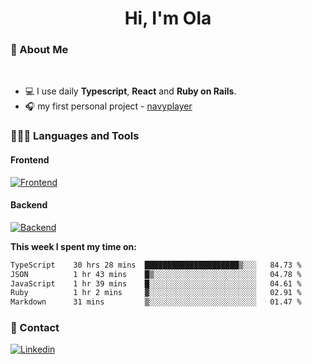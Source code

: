 <h1 align="center">Hi, I'm Ola</h1>

### 💅 About Me

<br/>

- 💻 I use daily **Typescript**, **React** and **Ruby on Rails**.
- 🎧 my first personal project - [navyplayer](https://navyplayer.netlify.app/)

### 👩🏻‍💻 Languages and Tools

#### Frontend

[![Frontend](https://skillicons.dev/icons?i=react,nextjs,ts,js,html,css,scss,tailwind)](https://skillicons.dev)

#### Backend
[![Backend](https://skillicons.dev/icons?i=nodejs,express,nestjs,rails,graphql)](https://skillicons.dev)

**This week I spent my time on:**

<!--START_SECTION:waka-->

```txt
TypeScript    30 hrs 28 mins  █████████████████████▒░░░   84.73 %
JSON          1 hr 43 mins    █▒░░░░░░░░░░░░░░░░░░░░░░░   04.78 %
JavaScript    1 hr 39 mins    █░░░░░░░░░░░░░░░░░░░░░░░░   04.61 %
Ruby          1 hr 2 mins     ▓░░░░░░░░░░░░░░░░░░░░░░░░   02.91 %
Markdown      31 mins         ▒░░░░░░░░░░░░░░░░░░░░░░░░   01.47 %
```

<!--END_SECTION:waka-->

### 📨 Contact
  
[![Linkedin](https://skillicons.dev/icons?i=linkedin)](https://linkedin.com/in/aleksandra-kamińska)
